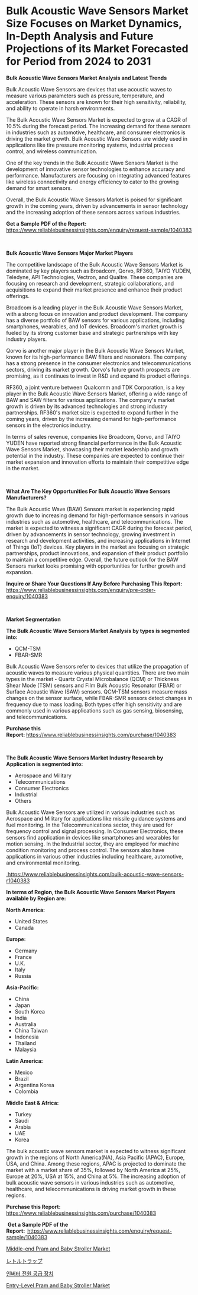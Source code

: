 <p><h1>Bulk Acoustic Wave Sensors Market Size Focuses on Market Dynamics, In-Depth Analysis and Future Projections of its Market Forecasted for Period from 2024 to 2031</h1></p><p><strong>Bulk Acoustic Wave Sensors Market Analysis and Latest Trends</strong></p>
<p><p>Bulk Acoustic Wave Sensors are devices that use acoustic waves to measure various parameters such as pressure, temperature, and acceleration. These sensors are known for their high sensitivity, reliability, and ability to operate in harsh environments.</p><p>The Bulk Acoustic Wave Sensors Market is expected to grow at a CAGR of 10.5% during the forecast period. The increasing demand for these sensors in industries such as automotive, healthcare, and consumer electronics is driving the market growth. Bulk Acoustic Wave Sensors are widely used in applications like tire pressure monitoring systems, industrial process control, and wireless communication.</p><p>One of the key trends in the Bulk Acoustic Wave Sensors Market is the development of innovative sensor technologies to enhance accuracy and performance. Manufacturers are focusing on integrating advanced features like wireless connectivity and energy efficiency to cater to the growing demand for smart sensors.</p><p>Overall, the Bulk Acoustic Wave Sensors Market is poised for significant growth in the coming years, driven by advancements in sensor technology and the increasing adoption of these sensors across various industries.</p></p>
<p><strong>Get a Sample PDF of the Report:&nbsp;</strong> <a href="https://www.reliablebusinessinsights.com/enquiry/request-sample/1040383">https://www.reliablebusinessinsights.com/enquiry/request-sample/1040383</a></p>
<p>&nbsp;</p>
<p><strong>Bulk Acoustic Wave Sensors Major Market Players</strong></p>
<p><p>The competitive landscape of the Bulk Acoustic Wave Sensors Market is dominated by key players such as Broadcom, Qorvo, RF360, TAIYO YUDEN, Teledyne, API Technologies, Vectron, and Qualtre. These companies are focusing on research and development, strategic collaborations, and acquisitions to expand their market presence and enhance their product offerings.</p><p>Broadcom is a leading player in the Bulk Acoustic Wave Sensors Market, with a strong focus on innovation and product development. The company has a diverse portfolio of BAW sensors for various applications, including smartphones, wearables, and IoT devices. Broadcom's market growth is fueled by its strong customer base and strategic partnerships with key industry players.</p><p>Qorvo is another major player in the Bulk Acoustic Wave Sensors Market, known for its high-performance BAW filters and resonators. The company has a strong presence in the consumer electronics and telecommunications sectors, driving its market growth. Qorvo's future growth prospects are promising, as it continues to invest in R&D and expand its product offerings.</p><p>RF360, a joint venture between Qualcomm and TDK Corporation, is a key player in the Bulk Acoustic Wave Sensors Market, offering a wide range of BAW and SAW filters for various applications. The company's market growth is driven by its advanced technologies and strong industry partnerships. RF360's market size is expected to expand further in the coming years, driven by the increasing demand for high-performance sensors in the electronics industry.</p><p>In terms of sales revenue, companies like Broadcom, Qorvo, and TAIYO YUDEN have reported strong financial performance in the Bulk Acoustic Wave Sensors Market, showcasing their market leadership and growth potential in the industry. These companies are expected to continue their market expansion and innovation efforts to maintain their competitive edge in the market.</p></p>
<p>&nbsp;</p>
<p><strong>What Are The Key Opportunities For Bulk Acoustic Wave Sensors Manufacturers?</strong></p>
<p><p>The Bulk Acoustic Wave (BAW) Sensors market is experiencing rapid growth due to increasing demand for high-performance sensors in various industries such as automotive, healthcare, and telecommunications. The market is expected to witness a significant CAGR during the forecast period, driven by advancements in sensor technology, growing investment in research and development activities, and increasing applications in Internet of Things (IoT) devices. Key players in the market are focusing on strategic partnerships, product innovations, and expansion of their product portfolio to maintain a competitive edge. Overall, the future outlook for the BAW Sensors market looks promising with opportunities for further growth and expansion.</p></p>
<p><strong>Inquire or Share Your Questions If Any Before Purchasing This Report:</strong> <a href="https://www.reliablebusinessinsights.com/enquiry/pre-order-enquiry/1040383">https://www.reliablebusinessinsights.com/enquiry/pre-order-enquiry/1040383</a></p>
<p>&nbsp;</p>
<p><strong>Market Segmentation</strong></p>
<p><strong>The Bulk Acoustic Wave Sensors Market Analysis by types is segmented into:</strong></p>
<p><ul><li>QCM-TSM</li><li>FBAR-SMR</li></ul></p>
<p><p>Bulk Acoustic Wave Sensors refer to devices that utilize the propagation of acoustic waves to measure various physical quantities. There are two main types in the market - Quartz Crystal Microbalance (QCM) or Thickness Shear Mode (TSM) sensors and Film Bulk Acoustic Resonator (FBAR) or Surface Acoustic Wave (SAW) sensors. QCM-TSM sensors measure mass changes on the sensor surface, while FBAR-SMR sensors detect changes in frequency due to mass loading. Both types offer high sensitivity and are commonly used in various applications such as gas sensing, biosensing, and telecommunications.</p></p>
<p><strong>Purchase this Report:&nbsp;</strong><a href="https://www.reliablebusinessinsights.com/purchase/1040383">https://www.reliablebusinessinsights.com/purchase/1040383</a></p>
<p>&nbsp;</p>
<p><strong>The Bulk Acoustic Wave Sensors Market Industry Research by Application is segmented into:</strong></p>
<p><ul><li>Aerospace and Military</li><li>Telecommunications</li><li>Consumer Electronics</li><li>Industrial</li><li>Others</li></ul></p>
<p><p>Bulk Acoustic Wave Sensors are utilized in various industries such as Aerospace and Military for applications like missile guidance systems and fuel monitoring. In the Telecommunications sector, they are used for frequency control and signal processing. In Consumer Electronics, these sensors find application in devices like smartphones and wearables for motion sensing. In the Industrial sector, they are employed for machine condition monitoring and process control. The sensors also have applications in various other industries including healthcare, automotive, and environmental monitoring.</p></p>
<p><a href="https://www.reliablebusinessinsights.com/bulk-acoustic-wave-sensors-r1040383">&nbsp;https://www.reliablebusinessinsights.com/bulk-acoustic-wave-sensors-r1040383</a></p>
<p><strong>In terms of Region, the Bulk Acoustic Wave Sensors Market Players available by Region are:</strong></p>
<p>
    <p> <strong> North America: </strong>
        <ul>
            <li>United States</li>
            <li>Canada</li>
        </ul>
        </p> 
    <p> <strong> Europe: </strong>
        <ul>
            <li>Germany</li>
            <li>France</li>
            <li>U.K.</li>
            <li>Italy</li>
            <li>Russia</li>
        </ul>
        </p> 
    <p> <strong> Asia-Pacific: </strong>
        <ul>
            <li>China</li>
            <li>Japan</li>
            <li>South Korea</li>
            <li>India</li>
            <li>Australia</li>
            <li>China Taiwan</li>
            <li>Indonesia</li>
            <li>Thailand</li>
            <li>Malaysia</li>
        </ul>
        </p> 
    <p> <strong> Latin America: </strong>
        <ul>
            <li>Mexico</li>
            <li>Brazil</li>
            <li>Argentina Korea</li>
            <li>Colombia</li>
        </ul>
        </p> 
    <p> <strong> Middle East & Africa: </strong>
        <ul>
            <li>Turkey</li>
            <li>Saudi</li>
            <li>Arabia</li>
            <li>UAE</li>
            <li>Korea</li>
        </ul>
    </p>
    </p>
<p><p>The bulk acoustic wave sensors market is expected to witness significant growth in the regions of North America(NA), Asia Pacific (APAC), Europe, USA, and China. Among these regions, APAC is projected to dominate the market with a market share of 35%, followed by North America at 25%, Europe at 20%, USA at 15%, and China at 5%. The increasing adoption of bulk acoustic wave sensors in various industries such as automotive, healthcare, and telecommunications is driving market growth in these regions.</p></p>
<p><strong>Purchase this Report: </strong><a href="https://www.reliablebusinessinsights.com/purchase/1040383">https://www.reliablebusinessinsights.com/purchase/1040383</a></p>
<p>&nbsp;<strong>Get a Sample PDF of the Report:&nbsp;&nbsp;</strong><a href="https://www.reliablebusinessinsights.com/enquiry/request-sample/1040383">https://www.reliablebusinessinsights.com/enquiry/request-sample/1040383</a></p>
<p><strong></strong></p>
<p><p><a href="https://github.com/changoleonlaverguenzanoexiste/Market-Research-Report-List-3/blob/main/middle-end-pram-and-baby-stroller-market.md">Middle-end Pram and Baby Stroller Market</a></p><p><a href="https://github.com/AbigaleHuel/Market-Research-Report-List-1/blob/main/2910962147164.md">レトルトラップ</a></p><p><a href="https://github.com/plelbej847484502/Market-Research-Report-List-2/blob/main/2973851156228.md">인버터 전원 공급 장치</a></p><p><a href="https://github.com/tamvrosiya/Market-Research-Report-List-4/blob/main/entry-level-pram-and-baby-stroller-market.md">Entry-Level Pram and Baby Stroller Market</a></p></p>